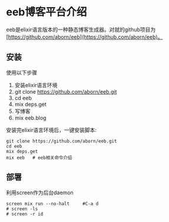 # eeb博客平台介绍
eeb是elixir语言版本的一种静态博客生成器。对就的github项目为[https://github.com/aborn/eeb](https://github.com/aborn/eeb)。

## 安装
使用以下步骤
1. 安装elixir语言环境
2. git clone https://github.com/aborn/eeb.git
3. cd eeb
4. mix deps.get 
5. 写博客
6. mix eeb.blog

安装完elixir语言环境后，一键安装脚本:
```shell
git clone https://github.com/aborn/eeb.git
cd eeb
mix deps.get
mix eeb   # eeb相关命令介绍
```

## 部署
利用screen作为后台daemon
```
screen mix run --no-halt     #C-a d
# screen -ls
# screen -r id
```
